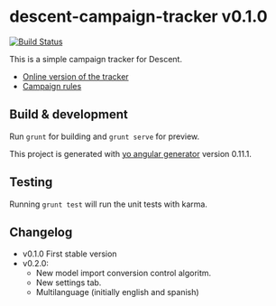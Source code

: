 # descent-campaign-tracker v0.1.0

[![Build Status](https://secure.travis-ci.org/SirRagnar/descentCampaignTrackerApp.png?branch=master)](http://travis-ci.org/SirRagnar/descentCampaignTrackerApp)

This is a simple campaign tracker for Descent.

* [Online version of the tracker](http://sirragnar.github.io/descentCampaignTrackerApp)
* [Campaign rules](https://images-cdn.fantasyflightgames.com/ffg_content/descent/descent-sea-of-blood-rules-web.pdf)

## Build & development

Run `grunt` for building and `grunt serve` for preview.

This project is generated with [yo angular generator](https://github.com/yeoman/generator-angular)
version 0.11.1.

## Testing

Running `grunt test` will run the unit tests with karma.

## Changelog

* v0.1.0 First stable version
* v0.2.0:
    * New model import conversion control algoritm.
    * New settings tab.
    * Multilanguage (initially english and spanish)
         
